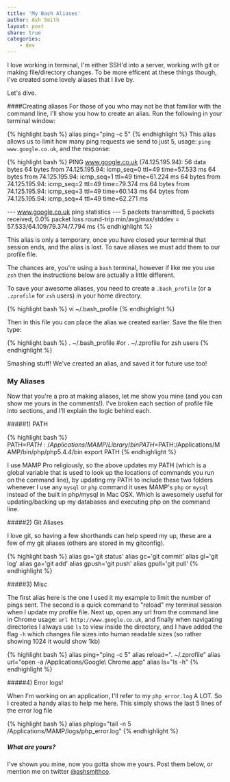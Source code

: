 ```yaml
---
title: 'My Bash Aliases'
author: Ash Smith
layout: post
share: true
categories:
    - dev
---
```

I love working in terminal, I'm either SSH'd into a server, working with git or making file/directory changes. To be more efficent at these things though, I've created some lovely aliases that I live by.

Let's dive.

####Creating aliases
For those of you who may not be that familiar with the command line, I'll show you how to create an alias. Run the following in your terminal window:

{% highlight bash %}
alias ping="ping -c 5"
{% endhighlight %}
This alias allows us to limit how many ping requests we send to just 5, usage: `ping www.google.co.uk`, and the response:

{% highlight bash %}
PING www.google.co.uk (74.125.195.94): 56 data bytes
64 bytes from 74.125.195.94: icmp_seq=0 ttl=49 time=57.533 ms
64 bytes from 74.125.195.94: icmp_seq=1 ttl=49 time=61.224 ms
64 bytes from 74.125.195.94: icmp_seq=2 ttl=49 time=79.374 ms
64 bytes from 74.125.195.94: icmp_seq=3 ttl=49 time=60.143 ms
64 bytes from 74.125.195.94: icmp_seq=4 ttl=49 time=62.271 ms

--- www.google.co.uk ping statistics ---
5 packets transmitted, 5 packets received, 0.0% packet loss
round-trip min/avg/max/stddev = 57.533/64.109/79.374/7.794 ms
{% endhighlight %}

This alias is only a temporary, once you have closed your terminal that session ends, and the alias is lost. To save aliases we must add them to our profile file.

The chances are, you're using a `bash` terminal, however if like me you use `zsh` then the instructions below are actually a little different.

To save your awesome aliases, you need to create a `.bash_profile` (or a `.zprofile` for `zsh` users) in your home directory.

{% highlight bash %}
vi ~/.bash_profile
{% endhighlight %}

Then in this file you can place the alias we created earlier. Save the file then type:

{% highlight bash %}
. ~/.bash_profile  #or . ~/.zprofile for zsh users
{% endhighlight %}

Smashing stuff! We've created an alias, and saved it for future use too!

### My Aliases

Now that you're a pro at making aliases, let me show you mine (and you can show me yours in the comments!). I've broken each section of profile file into sections, and I'll explain the logic behind each.

#####1) PATH

{% highlight bash %}
PATH=$PATH:/Applications/MAMP/Library/bin
PATH=$PATH:/Applications/MAMP/bin/php/php5.4.4/bin
export PATH
{% endhighlight %}

I use MAMP Pro religiously, so the above updates my PATH (which is a global variable that is used to look up the locations of commands you run on the command line), by updating my PATH to include these two folders whenever I use any `mysql` or `php` command it uses MAMP's `php` or `mysql` instead of the built in php/mysql in Mac OSX. Which is awesomely useful for updating/backing up my databases and executing php on the command line.

#####2) Git Aliases

I love git, so having a few shorthands can help speed my up, these are a few of my git aliases (others are stored in my gitconfig).

{% highlight bash %}
alias gs='git status'
alias gc='git commit'
alias gl='git log'
alias ga='git add'
alias gpush='git push'
alias gpull='git pull'
{% endhighlight %}

#####3) Misc

The first alias here is the one I used it my example to limit the number of pings sent. The second is a quick command to "reload" my terminal session when I update my profile file. Next up, open any url from the command line in Chrome usage: `url http://www.google.co.uk`, and finally when navigating directories I always use `ls` to view inside the directory, and I have added the flag `-h` which changes file sizes into human readable sizes (so rather showing 1024 it would show 1kb)

{% highlight bash %}
alias ping="ping -c 5"
alias reload=". ~/.zprofile"
alias url="open -a /Applications/Google\ Chrome.app"
alias ls="ls -h"
{% endhighlight %}

#####4) Error logs!

When I'm working on an application, I'll refer to my `php_error.log` A LOT. So I created a handy alias to help me here. This simply shows the last 5 lines of the error log file

{% highlight bash %}
alias phplog="tail -n 5 /Applications/MAMP/logs/php_error.log"
{% endhighlight %}

##### What are yours?

I've shown you mine, now you gotta show me yours. Post them below, or mention me on twitter [@ashsmithco](http://twitter.com/ashsmithco).
